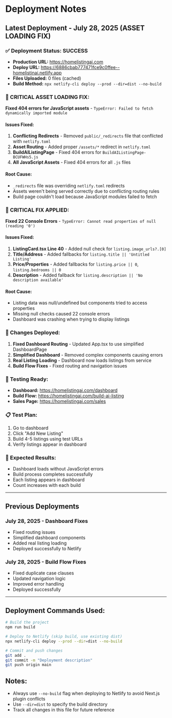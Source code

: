 # Deployment Notes

## Latest Deployment - July 28, 2025 (ASSET LOADING FIX)

### ✅ Deployment Status: SUCCESS
- **Production URL:** https://homelistingai.com
- **Deploy URL:** https://6886cbab777471fce9c0ffee--homelistinai.netlify.app
- **Files Uploaded:** 0 files (cached)
- **Build Method:** `npx netlify-cli deploy --prod --dir=dist --no-build`

### 🚨 CRITICAL ASSET LOADING FIX:
**Fixed 404 errors for JavaScript assets** - `TypeError: Failed to fetch dynamically imported module`

#### **Issues Fixed:**
1. **Conflicting Redirects** - Removed `public/_redirects` file that conflicted with `netlify.toml`
2. **Asset Routing** - Added proper `/assets/*` redirect in `netlify.toml`
3. **BuildAIListingPage** - Fixed 404 errors for `BuildAIListingPage-BCUFWHs5.js`
4. **All JavaScript Assets** - Fixed 404 errors for all `.js` files

#### **Root Cause:**
- `_redirects` file was overriding `netlify.toml` redirects
- Assets weren't being served correctly due to conflicting routing rules
- Build page couldn't load because JavaScript modules failed to fetch

### 🚨 CRITICAL FIX APPLIED:
**Fixed 22 Console Errors** - `TypeError: Cannot read properties of null (reading '0')`

#### **Issues Fixed:**
1. **ListingCard.tsx Line 40** - Added null check for `listing.image_urls?.[0]`
2. **Title/Address** - Added fallbacks for `listing.title || 'Untitled Listing'`
3. **Price/Properties** - Added fallbacks for `listing.price || 0`, `listing.bedrooms || 0`
4. **Description** - Added fallback for `listing.description || 'No description available'`

#### **Root Cause:**
- Listing data was null/undefined but components tried to access properties
- Missing null checks caused 22 console errors
- Dashboard was crashing when trying to display listings

### 🔧 Changes Deployed:
1. **Fixed Dashboard Routing** - Updated App.tsx to use simplified DashboardPage
2. **Simplified Dashboard** - Removed complex components causing errors
3. **Real Listing Loading** - Dashboard now loads listings from service
4. **Build Flow Fixes** - Fixed routing and navigation issues

### 🧪 Testing Ready:
- **Dashboard:** https://homelistingai.com/dashboard
- **Build Flow:** https://homelistingai.com/build-ai-listing
- **Sales Page:** https://homelistingai.com/sales

### 📋 Test Plan:
1. Go to dashboard
2. Click "Add New Listing"
3. Build 4-5 listings using test URLs
4. Verify listings appear in dashboard

### 🎯 Expected Results:
- Dashboard loads without JavaScript errors
- Build process completes successfully
- Each listing appears in dashboard
- Count increases with each build

---

## Previous Deployments

### July 28, 2025 - Dashboard Fixes
- Fixed routing issues
- Simplified dashboard components
- Added real listing loading
- Deployed successfully to Netlify

### July 28, 2025 - Build Flow Fixes
- Fixed duplicate case clauses
- Updated navigation logic
- Improved error handling
- Deployed successfully

---

## Deployment Commands Used:
```bash
# Build the project
npm run build

# Deploy to Netlify (skip build, use existing dist)
npx netlify-cli deploy --prod --dir=dist --no-build

# Commit and push changes
git add .
git commit -m "Deployment description"
git push origin main
```

## Notes:
- Always use `--no-build` flag when deploying to Netlify to avoid Next.js plugin conflicts
- Use `--dir=dist` to specify the build directory
- Track all changes in this file for future reference 